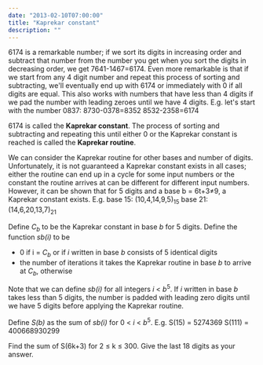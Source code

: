 ```yaml
---
date: "2013-02-10T07:00:00"
title: "Kaprekar constant"
description: ""
---
```


<p>
6174 is a remarkable number; if we sort its digits in increasing order and subtract that number from the number you get when you sort the digits in decreasing order, we get 7641-1467=6174.
Even more remarkable is that if we start from any 4 digit number and repeat this process of sorting and subtracting, we'll eventually end up with 6174 or immediately with 0 if all digits are equal. 
This also works with numbers that have less than 4 digits if we pad the number with leading zeroes until we have 4 digits.
E.g. let's start with the number 0837:
8730-0378=8352
8532-2358=6174
</p>
<p>
6174 is called the <b>Kaprekar constant</b>. The process of sorting and subtracting and repeating this until either 0 or the Kaprekar constant is reached is called the <b>Kaprekar routine</b>.
</p>
<p>
We can consider the Kaprekar routine for other bases and number of digits. 
Unfortunately, it is not guaranteed a Kaprekar constant exists in all cases; either the routine can end up in a cycle for some input numbers or the constant the routine arrives at can be different for different input numbers.
However, it can be shown that for 5 digits and a base b = 6t+3≠9, a Kaprekar constant exists.
E.g. base 15: (10,4,14,9,5)<sub>15</sub>
base 21: (14,6,20,13,7)<sub>21</sub></p>
<p>
Define <var>C<sub>b</sub></var> to be the Kaprekar constant in base <var>b</var> for 5 digits.
Define the function <var>sb(i)</var> to be
</p><ul><li> 0 if i = <var>C<sub>b</sub></var> or if <var>i</var> written in base <var>b</var> consists of 5 identical digits
</li><li> the number of iterations it takes the Kaprekar routine in base <var>b</var> to arrive at <var>C<sub>b</sub></var>, otherwise
</li></ul>
Note that we can define <var>sb(i)</var> for all integers <var>i</var> < <var>b</var><sup>5</sup>. If <var>i</var> written in base <var>b</var> takes less than 5 digits, the number is padded with leading zero digits until we have 5 digits before applying the Kaprekar routine.

<p>
Define <var>S(b)</var> as the sum of <var>sb(i)</var> for 0 &lt; <var>i</var> &lt; <var>b</var><sup>5</sup>.
E.g. S(15) = 5274369 
S(111) = 400668930299
</p>
<p>
Find the sum of S(6k+3) for 2 ≤ k ≤ 300.
Give the last 18 digits as your answer.
</p>

